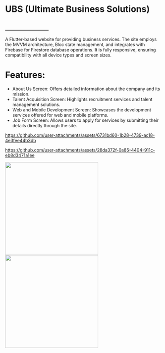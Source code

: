 # UBS (Ultimate Business Solutions)

## ______________

A Flutter-based website for providing business services. The site employs the MVVM architecture, Bloc state management, and integrates with Firebase for Firestore database operations. It is fully responsive, ensuring compatibility with all device types and screen sizes.

# Features:
- About Us Screen: Offers detailed information about the company and its mission.
- Talent Acquisition Screen: Highlights recruitment services and talent management solutions.
- Web and Mobile Development Screen: Showcases the development services offered for web and mobile platforms.
- Job Form Screen: Allows users to apply for services by submitting their details directly through the site.

https://github.com/user-attachments/assets/6731bd60-1b28-4739-ac18-4e3fee44b3db

https://github.com/user-attachments/assets/28da372f-0a85-4404-911c-eb8d3471a1ee
<p float="left">
  <img src="https://github.com/user-attachments/assets/6731bd60-1b28-4739-ac18-4e3fee44b3db" width="300" />
  <img src="https://github.com/user-attachments/assets/28da372f-0a85-4404-911c-eb8d3471a1ee" width="300" />
</p>

